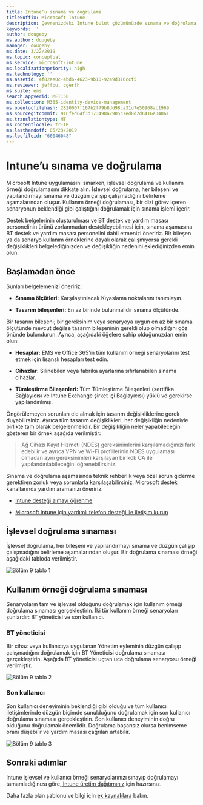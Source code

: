 ```yaml
---
title: Intune’u sınama ve doğrulama
titleSuffix: Microsoft Intune
description: Çevrenizdeki Intune bulut çözümünüzde sınama ve doğrulama yapma.
keywords: ''
author: dougeby
ms.author: dougeby
manager: dougeby
ms.date: 3/22/2019
ms.topic: conceptual
ms.service: microsoft-intune
ms.localizationpriority: high
ms.technology: ''
ms.assetid: 4f82ee0c-4bd6-4623-9b10-9249d316ccf5
ms.reviewer: jeffbu, cgerth
ms.suite: ems
search.appverid: MET150
ms.collection: M365-identity-device-management
ms.openlocfilehash: 2820007f167b2f79b8dd98ca31d7e50968ac1969
ms.sourcegitcommit: 916fed64f3d173498a2905c7ed8d2d6416e34061
ms.translationtype: MT
ms.contentlocale: tr-TR
ms.lasthandoff: 05/23/2019
ms.locfileid: "66046048"
---
```

# <a name="intune-testing-and-validation"></a>Intune’u sınama ve doğrulama

Microsoft Intune uygulamasını sınarken, işlevsel doğrulama ve kullanım örneği doğrulamasını dikkate alın. İşlevsel doğrulama, her bileşeni ve yapılandırmayı sınama ve düzgün çalışıp çalışmadığını belirleme aşamalarından oluşur. Kullanım örneği doğrulaması, bir dizi görev içeren senaryonun beklendiği gibi çalıştığını doğrulamak için sınama işlemi içerir. 

Destek belgelerinin oluşturulması ve BT destek ve yardım masası personelinin ürünü zorlanmadan destekleyebilmesi için, sınama aşamasına BT destek ve yardım masası personelini dahil etmenizi öneririz. Bir bileşen ya da senaryo kullanım örneklerine dayalı olarak çalışmıyorsa gerekli değişiklikleri belgelediğinizden ve değişikliğin nedenini eklediğinizden emin olun.

## <a name="before-you-begin"></a>Başlamadan önce

Şunları belgelemenizi öneririz:

-   **Sınama ölçütleri:** Karşılaştırılacak Kıyaslama noktalarını tanımlayın.

-   **Tasarım bileşenleri:** En az birinde bulunmalıdır sınama ölçütünde.

Bir tasarım bileşeni; bir gereksinim veya senaryoya uygun en az bir sınama ölçütünde mevcut değilse tasarım bileşeninin gerekli olup olmadığını göz önünde bulundurun. Ayrıca, aşağıdaki öğelere sahip olduğunuzdan emin olun:

-   **Hesaplar:** EMS ve Office 365'in tüm kullanım örneği senaryolarını test etmek için lisanslı hesapları test edin.

-   **Cihazlar:** Silinebilen veya fabrika ayarlarına sıfırlanabilen sınama cihazlar.

-   **Tümleştirme Bileşenleri:** Tüm Tümleştirme Bileşenleri (sertifika Bağlayıcısı ve Intune Exchange şirket içi Bağlayıcısı) yüklü ve gerekirse yapılandırılmış.

Öngörülemeyen sorunları ele almak için tasarım değişikliklerine gerek duyabilirsiniz. Ayrıca tüm tasarım değişiklikleri, her değişikliğin nedeniyle birlikte tam olarak belgelenmelidir. Bir değişikliğin neler yapabileceğini gösteren bir örnek aşağıda verilmiştir:

<blockquote>Ağ Cihazı Kayıt Hizmeti (NDES) gereksinimlerini karşılamadığınızı fark edebilir ve ayrıca VPN ve Wi-Fi profillerinin NDES uygulaması olmadan aynı gereksinimleri karşılayan bir kök CA ile yapılandırılabileceğini öğrenebilirsiniz.</blockquote>

Sınama ve doğrulama aşamasında teknik rehberlik veya özel sorun giderme gerektiren zorluk veya sorunlarla karşılaşabilirsiniz. Microsoft destek kanallarında yardım aramanızı öneririz.

-   [Intune desteği almayı öğrenme](get-support.md)

-   [Microsoft Intune için yardımlı telefon desteği ile iletişim kurun](get-support.md)

## <a name="functional-validation-testing"></a>İşlevsel doğrulama sınaması

İşlevsel doğrulama, her bileşeni ve yapılandırmayı sınama ve düzgün çalışıp çalışmadığını belirleme aşamalarından oluşur. Bir doğrulama sınaması örneği aşağıdaki tabloda verilmiştir.

![Bölüm 9 tablo 1](./media/section-9-image-1-table.PNG)

## <a name="use-case-validation-testing"></a>Kullanım örneği doğrulama sınaması

Senaryoların tam ve işlevsel olduğunu doğrulamak için kullanım örneği doğrulama sınaması gerçekleştirin. İki tür kullanım örneği senaryoları şunlardır: BT yöneticisi ve son kullanıcı.

### <a name="it-admin"></a>BT yöneticisi

Bir cihaz veya kullanıcıya uygulanan Yönetim eyleminin düzgün çalışıp çalışmadığını doğrulamak için BT Yöneticisi doğrulama sınaması gerçekleştirin. Aşağıda BT yöneticisi uçtan uca doğrulama senaryosu örneği verilmiştir.

![Bölüm 9 tablo 2](./media/section-9-image-2-table.PNG)

### <a name="end-user"></a>Son kullanıcı

Son kullanıcı deneyiminin beklendiği gibi olduğu ve tüm kullanıcı iletişimlerinde düzgün biçimde sunulduğunu doğrulamak için son kullanıcı doğrulama sınaması gerçekleştirin. Son kullanıcı deneyiminin doğru olduğunu doğrulamak önemlidir. Doğrulama başarısız olursa benimseme oranı düşebilir ve yardım masası çağrıları artabilir.

![Bölüm 9 tablo 3](./media/section-9-image-3-table.PNG)

## <a name="next-steps"></a>Sonraki adımlar

Intune işlevsel ve kullanıcı örneği senaryolarınızı sınayıp doğrulamayı tamamladığınıza göre,[ Intune üretim dağıtımınız](planning-guide-rollout-plan.md) için hazırsınız.

Daha fazla plan şablonu ve bilgi için [ek kaynaklara](planning-guide-resources.md) bakın.

